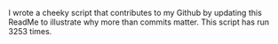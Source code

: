 I wrote a cheeky script that contributes to my Github by updating this ReadMe to illustrate why more than commits matter. This script has run 3253 times.
